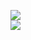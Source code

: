 [![](https://img.shields.io/badge/Made%20With-Github%20Spray-lightgrey.svg?style=for-the-badge&logo=github)](https://github.com/Annihil/github-spray#15697)  
[![](https://i.imgur.com/2DrTn0Z.gif)](https://github.com/Annihil/github-spray)